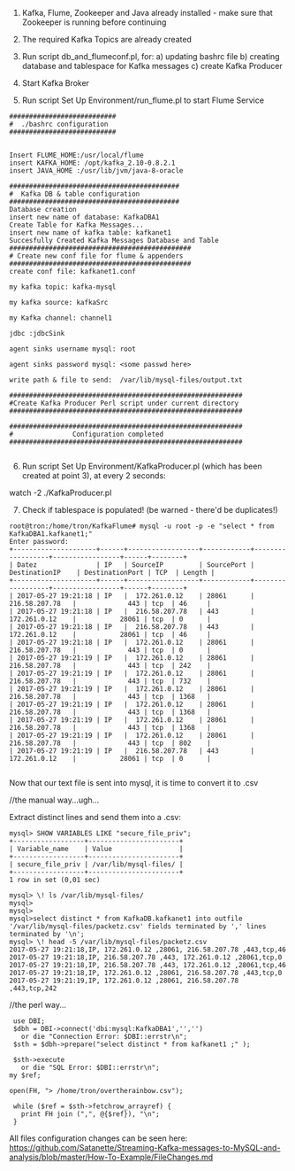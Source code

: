 
1) Kafka, Flume, Zookeeper and Java already installed - make sure that Zookeeper is running before continuing

2) The required Kafka Topics are already created

3) Run script db_and_flumeconf.pl, for:
a) updating bashrc file
b) creating  database and tablespace for Kafka messages
c) create Kafka Producer 


3) Start Kafka Broker


4) Run script Set Up Environment/run_flume.pl to start Flume Service

```
###########################
#  ./bashrc configuration  
###########################


Insert FLUME_HOME:/usr/local/flume
insert KAFKA_HOME: /opt/kafka_2.10-0.8.2.1
insert JAVA_HOME :/usr/lib/jvm/java-8-oracle

###########################################
#  Kafka DB & table configuration          
###########################################
Database creation 
insert new name of database: KafkaDBA1
Create Table for Kafka Messages...
insert new name of kafka table: kafkanet1
Succesfully Created Kafka Messages Database and Table 
##############################################
# Create new conf file for flume & appenders         
##############################################
create conf file: kafkanet1.conf            

my kafka topic: kafka-mysql

my kafka source: kafkaSrc

my Kafka channel: channel1

jdbc :jdbcSink

agent sinks username mysql: root

agent sinks password mysql: <some passwd here>

write path & file to send:  /var/lib/mysql-files/output.txt

###########################################################
#Create Kafka Producer Perl script under current directory 
###########################################################

###########################################################
#               Configuration completed                    
###########################################################


```


6) Run script Set Up Environment/KafkaProducer.pl (which has been created at point 3), at every 2 seconds:

watch -2 ./KafkaProducer.pl


7) Check if tablespace is populated! (be warned - there'd be duplicates!)

```
root@tron:/home/tron/KafkaFlume# mysql -u root -p -e "select * from KafkaDBA1.kafkanet1;"
Enter password: 
+---------------------+------+------------------+------------+------------------+-----------------+------+--------+
| Datez               | IP   | SourceIP         | SourcePort | DestinationIP    | DestinationPort | TCP  | Length |
+---------------------+------+------------------+------------+------------------+-----------------+------+--------+
| 2017-05-27 19:21:18 | IP   |  172.261.0.12    | 28061      |  216.58.207.78   |             443 | tcp  | 46     |
| 2017-05-27 19:21:18 | IP   |  216.58.207.78   | 443        |  172.261.0.12    |           28061 | tcp  | 0      |
| 2017-05-27 19:21:18 | IP   |  216.58.207.78   | 443        |  172.261.0.12    |           28061 | tcp  | 46     |
| 2017-05-27 19:21:18 | IP   |  172.261.0.12    | 28061      |  216.58.207.78   |             443 | tcp  | 0      |
| 2017-05-27 19:21:19 | IP   |  172.261.0.12    | 28061      |  216.58.207.78   |             443 | tcp  | 242    |
| 2017-05-27 19:21:19 | IP   |  172.261.0.12    | 28061      |  216.58.207.78   |             443 | tcp  | 732    |
| 2017-05-27 19:21:19 | IP   |  172.261.0.12    | 28061      |  216.58.207.78   |             443 | tcp  | 1368   |
| 2017-05-27 19:21:19 | IP   |  172.261.0.12    | 28061      |  216.58.207.78   |             443 | tcp  | 1368   |
| 2017-05-27 19:21:19 | IP   |  172.261.0.12    | 28061      |  216.58.207.78   |             443 | tcp  | 1368   |
| 2017-05-27 19:21:19 | IP   |  172.261.0.12    | 28061      |  216.58.207.78   |             443 | tcp  | 802    |
| 2017-05-27 19:21:19 | IP   |  216.58.207.78   | 443        |  172.261.0.12    |           28061 | tcp  | 0      |


```
 
Now that our text file is sent into mysql, it is time to convert it to .csv 


//the manual way...ugh...

Extract distinct lines and send them into a .csv:
```
mysql> SHOW VARIABLES LIKE "secure_file_priv";
+------------------+-----------------------+
| Variable_name    | Value                 |
+------------------+-----------------------+
| secure_file_priv | /var/lib/mysql-files/ |
+------------------+-----------------------+
1 row in set (0,01 sec)

mysql> \! ls /var/lib/mysql-files/
mysql> 
mysql>
mysql>select distinct * from KafkaDB.kafkanet1 into outfile '/var/lib/mysql-files/packetz.csv' fields terminated by ',' lines terminated by '\n';
mysql> \! head -5 /var/lib/mysql-files/packetz.csv
2017-05-27 19:21:18,IP, 172.261.0.12 ,28061, 216.58.207.78 ,443,tcp,46
2017-05-27 19:21:18,IP, 216.58.207.78 ,443, 172.261.0.12 ,28061,tcp,0
2017-05-27 19:21:18,IP, 216.58.207.78 ,443, 172.261.0.12 ,28061,tcp,46
2017-05-27 19:21:18,IP, 172.261.0.12 ,28061, 216.58.207.78 ,443,tcp,0
2017-05-27 19:21:19,IP, 172.261.0.12 ,28061, 216.58.207.78 ,443,tcp,242

```

//the perl way...

```
 use DBI;
 $dbh = DBI->connect('dbi:mysql:KafkaDBA1','','')
   or die "Connection Error: $DBI::errstr\n";
 $sth = $dbh->prepare("select distinct * from kafkanet1 ;" );

 $sth->execute
   or die "SQL Error: $DBI::errstr\n";
my $ref;

open(FH, "> /home/tron/overtherainbow.csv");

 while ($ref = $sth->fetchrow_arrayref) {
   print FH join (",", @{$ref}), "\n";
 }
```

All files configuration changes can be seen here: 
https://github.com/Satanette/Streaming-Kafka-messages-to-MySQL-and-analysis/blob/master/How-To-Example/FileChanges.md 
